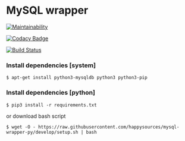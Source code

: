 
# MySQL wrapper

[![Maintainability](https://api.codeclimate.com/v1/badges/cdfc56412ccb7ce7f5d4/maintainability)](https://codeclimate.com/github/happysources/mysql-wrapper-py/maintainability)

[![Codacy Badge](https://api.codacy.com/project/badge/Grade/ef236c169aa5498d80d443a2804e319d)](https://www.codacy.com/gh/happysources/mysql-wrapper-py?utm_source=github.com&amp;utm_medium=referral&amp;utm_content=happysources/mysql-wrapper-py&amp;utm_campaign=Badge_Grade)

[![Build Status](https://travis-ci.org/happysources/mysql-wrapper-py.svg?branch=develop)](https://travis-ci.org/happysources/mysql-wrapper-py)


### Install dependencies [system]

```
$ apt-get install python3-mysqldb python3 python3-pip
```

### Install dependencies [python]

```
$ pip3 install -r requirements.txt
```

or download bash script

```
$ wget -O - https://raw.githubusercontent.com/happysources/mysql-wrapper-py/develop/setup.sh | bash
```
